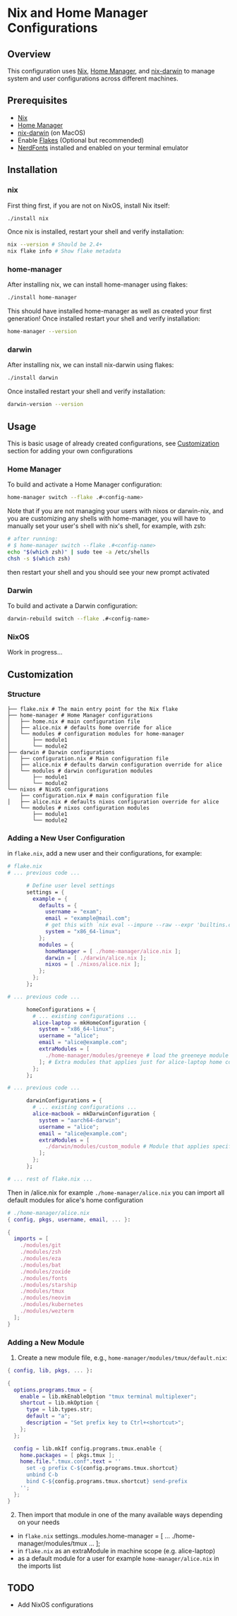 # Nix and Home Manager Configurations

## Overview

This configuration uses [Nix](https://nixos.org/), [Home Manager](https://github.com/nix-community/home-manager), and [nix-darwin](https://github.com/LnL7/nix-darwin) to manage system and user configurations across different machines.

## Prerequisites

- [Nix](https://nixos.org/)
- [Home Manager](https://github.com/nix-community/home-manager)
- [nix-darwin](https://github.com/LnL7/nix-darwin) (on MacOS)
- Enable [Flakes](https://nixos.wiki/wiki/Flakes) (Optional but recommended)
- [NerdFonts](https://www.nerdfonts.com/) installed and enabled on your terminal emulator

## Installation

### nix

First thing first, if you are not on NixOS, install Nix itself:

```bash
./install nix
```

Once nix is installed, restart your shell and verify installation:

```bash
nix --version # Should be 2.4+
nix flake info # Show flake metadata
```

### home-manager

After installing nix, we can install home-manager using flakes:

```bash
./install home-manager
```

This should have installed home-manager as well as created your first generation!
Once installed restart your shell and verify installation:

```bash
home-manager --version
```

### darwin

After installing nix, we can install nix-darwin using flakes:

```bash
./install darwin
```

Once installed restart your shell and verify installation:

```bash
darwin-version --version
```

## Usage

This is basic usage of already created configurations, see [Customization](https://github.com/irohn/nix?tab=readme-ov-file#customization) section for adding your own configurations

### Home Manager

To build and activate a Home Manager configuration:

```bash
home-manager switch --flake .#<config-name>
```

Note that if you are not managing your users with nixos or darwin-nix, and you are customizing any shells with home-manager, you will have to manually set your user's shell with nix's shell, for example, with zsh:

```bash
# after running:
# $ home-manager switch --flake .#<config-name>
echo "$(which zsh)" | sudo tee -a /etc/shells
chsh -s $(which zsh)
```

then restart your shell and you should see your new prompt activated

### Darwin

To build and activate a Darwin configuration:

```bash
darwin-rebuild switch --flake .#<config-name>
```

### NixOS

Work in progress...

## Customization

### Structure

```
├── flake.nix # The main entry point for the Nix flake
├── home-manager # Home Manager configurations
│   ├── home.nix # main configuration file
│   ├── alice.nix # defaults home override for alice
│   └── modules # configuration modules for home-manager
│       ├── module1
│       └── module2
├── darwin # Darwin configurations
│   ├── configuration.nix # Main configuration file
│   ├── alice.nix # defaults darwin configuration override for alice
│   └── modules # darwin configuration modules
│       ├── module1
│       └── module2
└── nixos # NixOS configurations
    ├── configuration.nix # main configuration file
│   ├── alice.nix # defaults nixos configuration override for alice
    └── modules # nixos configuration modules
        ├── module1
        └── module2
```

### Adding a New User Configuration

in `flake.nix`, add a new user and their configurations, for example:

```nix
# flake.nix
# ... previous code ...

      # Define user level settings
      settings = {
        example = {
          defaults = {
            username = "exam";
            email = "example@mail.com";
            # get this with `nix eval --impure --raw --expr 'builtins.currentSystem'`
            system = "x86_64-linux";
          };
          modules = {
            homeManager = [ ./home-manager/alice.nix ];
            darwin = [ ./darwin/alice.nix ];
            nixos = [ ./nixos/alice.nix ];
          };
        };
      };

# ... previous code ...

      homeConfigurations = {
        # ... existing configurations ...
        alice-laptop = mkHomeConfiguration {
          system = "x86_64-linux";
          username = "alice";
          email = "alice@example.com";
          extraModules = [
            ./home-manager/modules/greeneye # load the greeneye module specifically on alice's laptop home config
          ]; # Extra modules that applies just for alice-laptop home config
        };
      };

# ... previous code ...

      darwinConfigurations = {
        # ... existing configurations ...
        alice-macbook = mkDarwinConfiguration {
          system = "aarch64-darwin";
          username = "alice";
          email = "alice@example.com";
          extraModules = [
            ./darwin/modules/custom_module # Module that applies specifically to alice-macbook darwin config
          ];
        };
      };

# ... rest of flake.nix ...
```

Then in <config>/alice.nix for example `./home-manager/alice.nix` you can import all default modules for alice's home configuration

```nix
# ./home-manager/alice.nix
{ config, pkgs, username, email, ... }:

{
  imports = [
    ./modules/git
    ./modules/zsh
    ./modules/eza
    ./modules/bat
    ./modules/zoxide
    ./modules/fonts
    ./modules/starship
    ./modules/tmux
    ./modules/neovim
    ./modules/kubernetes
    ./modules/wezterm
  ];
}
```

### Adding a New Module

1. Create a new module file, e.g., `home-manager/modules/tmux/default.nix`:

```nix
{ config, lib, pkgs, ... }:

{
  options.programs.tmux = {
    enable = lib.mkEnableOption "tmux terminal multiplexer";
    shortcut = lib.mkOption {
      type = lib.types.str;
      default = "a";
      description = "Set prefix key to Ctrl+<shortcut>";
    };
  };

  config = lib.mkIf config.programs.tmux.enable {
    home.packages = [ pkgs.tmux ];
    home.file.".tmux.conf".text = ''
      set -g prefix C-${config.programs.tmux.shortcut}
      unbind C-b
      bind C-${config.programs.tmux.shortcut} send-prefix
    '';
  };
}
```

2. Then import that module in one of the many available ways depending on your needs
  - in `flake.nix` settings.<name>.modules.home-manager = [ ... ./home-manager/modules/tmux ... ];
  - in `flake.nix` as an extraModule in machine scope (e.g. alice-laptop)
  - as a default module for a user for example `home-manager/alice.nix` in the imports list

## TODO

- Add NixOS configurations

